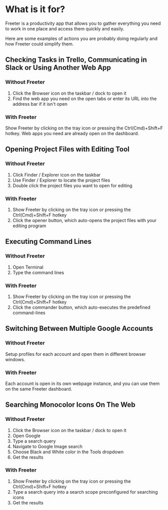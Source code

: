 # What is it for?

Freeter is a productivity app that allows you to gather everything you need to work in one place and access them quickly and easily.

Here are some examples of actions you are probably doing regularly and how Freeter could simplify them.

## Checking Tasks in Trello, Communicating in Slack or Using Another Web App

### Without Freeter

1. Click the Browser icon on the taskbar / dock to open it
2. Find the web app you need on the open tabs or enter its URL into the address bar if it isn't open

### With Freeter

Show Freeter by clicking on the tray icon or pressing the <span class="hotkey"><span>Ctrl(Cmd)</span>+<span>Shift</span>+<span>F</span></span> hotkey. Web apps you need are already open on the dashboard.

## Opening Project Files with Editing Tool

### Without Freeter

1. Click Finder / Explorer icon on the taskbar
2. Use Finder / Explorer to locate the project files
3. Double click the project files you want to open for editing

### With Freeter

1. Show Freeter by clicking on the tray icon or pressing the <span class="hotkey"><span>Ctrl(Cmd)</span>+<span>Shift</span>+<span>F</span></span> hotkey
2. Click the opener button, which auto-opens the project files with your editing program

## Executing Command Lines

### Without Freeter

1. Open Terminal
2. Type the command lines

### With Freeter

1. Show Freeter by clicking on the tray icon or pressing the <span class="hotkey"><span>Ctrl(Cmd)</span>+<span>Shift</span>+<span>F</span></span> hotkey
2. Click the commander button, which auto-executes the predefined command-lines

## Switching Between Multiple Google Accounts

### Without Freeter

Setup profiles for each account and open them in different browser windows.

### With Freeter

Each account is open in its own webpage instance, and you can use them on the same Freeter dashboard.

## Searching Monocolor Icons On The Web

### Without Freeter

1. Click the Browser icon on the taskbar / dock to open it
2. Open Google
3. Type a search query
4. Navigate to Google Image search
5. Choose Black and White color in the Tools dropdown
6. Get the results

### With Freeter

1. Show Freeter by clicking on the tray icon or pressing the <span class="hotkey"><span>Ctrl(Cmd)</span>+<span>Shift</span>+<span>F</span></span> hotkey
2. Type a search query into a search scope preconfigured for searching icons
3. Get the results
